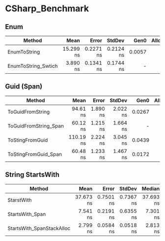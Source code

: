 # CSharp_Benchmark



## Enum 
|                Method |      Mean |     Error |    StdDev |   Gen0 | Allocated |
|---------------------- |----------:|----------:|----------:|-------:|----------:|
|          EnumToString | 15.299 ns | 0.2271 ns | 0.2124 ns | 0.0057 |      24 B |
|   EnumToString_Swtich |  3.890 ns | 0.1341 ns | 0.1744 ns |      - |         - |

## Guid (Span)
|                Method |      Mean |    Error |   StdDev |   Gen0 | Allocated |
|---------------------- |----------:|---------:|---------:|-------:|----------:|
|      ToGuidFromString |  94.61 ns | 1.890 ns | 2.022 ns | 0.0267 |     112 B |
| ToGuidFromString_Span |  60.12 ns | 1.215 ns | 1.664 ns |      - |         - |
|       ToStingFromGuid | 110.19 ns | 2.224 ns | 3.045 ns | 0.0439 |     184 B |
|  ToStingFromGuid_Span |  60.48 ns | 1.233 ns | 1.467 ns | 0.0172 |      72 B |

## String StartsWith
|                    Method |      Mean |     Error |    StdDev |    Median |   Gen0 | Allocated |
|-------------------------- |----------:|----------:|----------:|----------:|-------:|----------:|
|                StarstWith | 37.673 ns | 0.7501 ns | 0.7367 ns | 37.693 ns |      - |         - |
|           StartsWith_Span |  7.541 ns | 0.2191 ns | 0.6355 ns |  7.301 ns | 0.0076 |      32 B |
| StartsWith_SpanStackAlloc |  2.799 ns | 0.0584 ns | 0.0518 ns |  2.813 ns |      - |         - |
